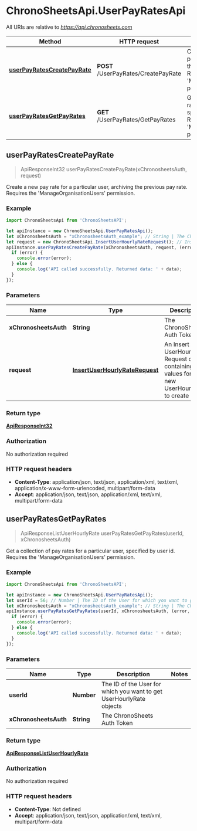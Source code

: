 # ChronoSheetsApi.UserPayRatesApi

All URIs are relative to *https://api.chronosheets.com*

Method | HTTP request | Description
------------- | ------------- | -------------
[**userPayRatesCreatePayRate**](UserPayRatesApi.md#userPayRatesCreatePayRate) | **POST** /UserPayRates/CreatePayRate | Create a new pay rate for a particular user, archiving the previous pay rate.    Requires the &#39;ManageOrganisationUsers&#39; permission.
[**userPayRatesGetPayRates**](UserPayRatesApi.md#userPayRatesGetPayRates) | **GET** /UserPayRates/GetPayRates | Get a collection of pay rates for a particular user, specified by user id.    Requires the &#39;ManageOrganisationUsers&#39; permission.



## userPayRatesCreatePayRate

> ApiResponseInt32 userPayRatesCreatePayRate(xChronosheetsAuth, request)

Create a new pay rate for a particular user, archiving the previous pay rate.    Requires the &#39;ManageOrganisationUsers&#39; permission.

### Example

```javascript
import ChronoSheetsApi from 'ChronoSheetsAPI';

let apiInstance = new ChronoSheetsApi.UserPayRatesApi();
let xChronosheetsAuth = "xChronosheetsAuth_example"; // String | The ChronoSheets Auth Token
let request = new ChronoSheetsApi.InsertUserHourlyRateRequest(); // InsertUserHourlyRateRequest | An Insert UserHourlyRate Request object containing values for the new UserHourlyRate to create
apiInstance.userPayRatesCreatePayRate(xChronosheetsAuth, request, (error, data, response) => {
  if (error) {
    console.error(error);
  } else {
    console.log('API called successfully. Returned data: ' + data);
  }
});
```

### Parameters


Name | Type | Description  | Notes
------------- | ------------- | ------------- | -------------
 **xChronosheetsAuth** | **String**| The ChronoSheets Auth Token | 
 **request** | [**InsertUserHourlyRateRequest**](InsertUserHourlyRateRequest.md)| An Insert UserHourlyRate Request object containing values for the new UserHourlyRate to create | 

### Return type

[**ApiResponseInt32**](ApiResponseInt32.md)

### Authorization

No authorization required

### HTTP request headers

- **Content-Type**: application/json, text/json, application/xml, text/xml, application/x-www-form-urlencoded, multipart/form-data
- **Accept**: application/json, text/json, application/xml, text/xml, multipart/form-data


## userPayRatesGetPayRates

> ApiResponseListUserHourlyRate userPayRatesGetPayRates(userId, xChronosheetsAuth)

Get a collection of pay rates for a particular user, specified by user id.    Requires the &#39;ManageOrganisationUsers&#39; permission.

### Example

```javascript
import ChronoSheetsApi from 'ChronoSheetsAPI';

let apiInstance = new ChronoSheetsApi.UserPayRatesApi();
let userId = 56; // Number | The ID of the User for which you want to get UserHourlyRate objects
let xChronosheetsAuth = "xChronosheetsAuth_example"; // String | The ChronoSheets Auth Token
apiInstance.userPayRatesGetPayRates(userId, xChronosheetsAuth, (error, data, response) => {
  if (error) {
    console.error(error);
  } else {
    console.log('API called successfully. Returned data: ' + data);
  }
});
```

### Parameters


Name | Type | Description  | Notes
------------- | ------------- | ------------- | -------------
 **userId** | **Number**| The ID of the User for which you want to get UserHourlyRate objects | 
 **xChronosheetsAuth** | **String**| The ChronoSheets Auth Token | 

### Return type

[**ApiResponseListUserHourlyRate**](ApiResponseListUserHourlyRate.md)

### Authorization

No authorization required

### HTTP request headers

- **Content-Type**: Not defined
- **Accept**: application/json, text/json, application/xml, text/xml, multipart/form-data

